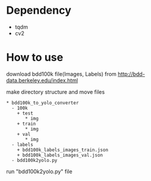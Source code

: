 # Dependency
* tqdm
* cv2
  
  
# How to use
download bdd100k file(Images, Labels) from http://bdd-data.berkeley.edu/index.html

make directory structure and move files
```
* bdd100k_to_yolo_converter
  - 100k  
    + test  
       * img  
    + train  
       * img  
    + val  
       * img      
  - labels  
    + bdd100k_labels_images_train.json  
    + bdd100k_labels_images_val.json
  - bdd100k2yolo.py  
```

run "bdd100k2yolo.py" file

